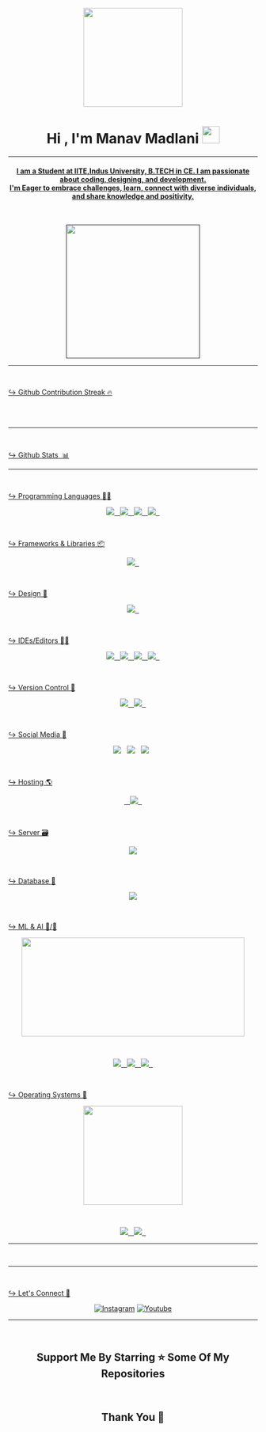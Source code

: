 <p align="center">
    <img src="https://cdn.dribbble.com/users/1563393/screenshots/6594875/desk_guy_test_2.gif" height="200" />
</p>

<h1 align="center">Hi , I'm Manav Madlani <img src="https://media.giphy.com/media/hvRJCLFzcasrR4ia7z/giphy.gif"
        width="35"></h1>
<p align="center">
    <a href=""</a>
</p>
<hr />
<h4 align="center">I am a Student at IITE,Indus University, B.TECH in CE. I am passionate about coding, designing, and development. <br>
                   I'm Eager to embrace challenges, learn, connect with diverse individuals, and share knowledge and positivity.</h4>
<br>


<p align='center'>
    <img src="https://media.giphy.com/media/QvpqTCiEcwtvx6wwJK/giphy.gif" width="270" height="270" frameBorder="0"
        class="giphy-embed" allowFullScreen></img>
</p>
<hr>

<br>

<span>&#8618;</span> Github Contribution Streak 🔥
<br>
<br>

<br>

<hr><br>

<span>&#8618;</span> Github Stats &nbsp;📊
<br>
<hr>
<br>

<span>&#8618;</span> Programming Languages 👨‍💻
<br>
<p align='center'>
    <img src="https://img.shields.io/badge/python-3670A0?style=for-the-badge&logo=python&logoColor=ffdd54">&nbsp;&nbsp;
    <img
        src="https://img.shields.io/badge/html5-%23E34F26.svg?style=for-the-badge&logo=html5&logoColor=white">&nbsp;&nbsp;
    <img
        src="https://img.shields.io/badge/css3-%231572B6.svg?style=for-the-badge&logo=css3&logoColor=white">&nbsp;&nbsp;
    <img
        src="https://img.shields.io/badge/javascript-%23323330.svg?style=for-the-badge&logo=javascript&logoColor=%23F7DF1E">&nbsp;&nbsp;
</p>
<br>

<span>&#8618;</span> Frameworks & Libraries 📦
<br>
<p align='center'>
    <img
        src="https://img.shields.io/badge/bootstrap-%23563D7C.svg?style=for-the-badge&logo=bootstrap&logoColor=white">&nbsp;&nbsp;
</p>
<br>

<span>&#8618;</span> Design 🎨
<br>
<p align='center'>
    <img
        src="https://img.shields.io/badge/Canva-%2300C4CC.svg?style=for-the-badge&logo=Canva&logoColor=white">&nbsp;&nbsp;
</p>
<br>

<span>&#8618;</span> IDEs/Editors 👨‍🔧
<br>
<p align="center">
    <img src="https://img.shields.io/badge/CodePen-white?style=for-the-badge&logo=codepen&logoColor=black">&nbsp;&nbsp;
    <img
        src="https://img.shields.io/badge/jupyter-%23FA0F00.svg?style=for-the-badge&logo=jupyter&logoColor=white">&nbsp;&nbsp;
    <img
        src="https://img.shields.io/badge/pycharm-143?style=for-the-badge&logo=pycharm&logoColor=black&color=black&labelColor=green">&nbsp;&nbsp;
    <img
        src="https://img.shields.io/badge/Visual%20Studio%20Code-0078d7.svg?style=for-the-badge&logo=visual-studio-code&logoColor=white">&nbsp;&nbsp;
</p>
<br>

<span>&#8618;</span> Version Control 🔧
<br>
<p align='center'>
    <img src="https://img.shields.io/badge/git-%23F05033.svg?style=for-the-badge&logo=git&logoColor=white">&nbsp;&nbsp;
    <img
        src="https://img.shields.io/badge/github-%23121011.svg?style=for-the-badge&logo=github&logoColor=white">&nbsp;&nbsp;
</p>
<br>

<span>&#8618;</span> Social Media 🔗
<br>
<p align='center'>
    <a href="https://www.instagram.com/myself_manav_" target="_blank">
        <img
            src="https://img.shields.io/badge/Instagram-%23E4405F.svg?style=for-the-badge&logo=Instagram&logoColor=white"></a>&nbsp;&nbsp;
        <img
            src="https://img.shields.io/badge/linkedin-%230077B5.svg?style=for-the-badge&logo=linkedin&logoColor=white"></a>&nbsp;&nbsp;
    <a href="https://www.linkedin.com/in/manav-madlani-975587202" target="_blank">
        <img
            src="https://img.shields.io/badge/YouTube-FF4500?style=for-the-badge&logo=Youtube&logoColor=white"></a>&nbsp;&nbsp;
    <a href="https://www.youtube.com/channel/UCsFf6ED3rwtaFBFozCVpW3Q">
</p>
<br>

<span>&#8618;</span> Hosting 🌎
<br>
<p align='center'>
    <img
        src="">&nbsp;&nbsp;
    <img
        src="https://img.shields.io/badge/github-%23121011.svg?style=for-the-badge&logo=github&logoColor=white">&nbsp;&nbsp;
</p>
<br>

<span>&#8618;</span> Server 🗃️
<br>
<p align='center'>
    <img src="https://img.shields.io/badge/apache-%23D42029.svg?style=for-the-badge&logo=apache&logoColor=white">
</p>
<br>

<span>&#8618;</span> Database 💾
<br>
<p align='center'>
    <img src="https://img.shields.io/badge/mysql-%2300f.svg?style=for-the-badge&logo=mysql&logoColor=white">
</p>
<br>

<span>&#8618;</span> ML & AI 🤖/🧠
<br>
<p align='center'>
    <img src="https://miro.medium.com/v2/resize:fit:1400/1*TlbU0F-waQf7_zOfhUNldQ.gif" width="450" height="200" frameBorder="0"
        class="giphy-embed" allowFullScreen></img>
</p>
<br>
<p align='center'>
    <img
        src="https://img.shields.io/badge/numpy-%23013243.svg?style=for-the-badge&logo=numpy&logoColor=white">&nbsp;&nbsp;
    <img
        src="https://img.shields.io/badge/pandas-%23150458.svg?style=for-the-badge&logo=pandas&logoColor=white">&nbsp;&nbsp;
    <img
        src="https://img.shields.io/badge/TensorFlow-%23FF6F00.svg?style=for-the-badge&logo=TensorFlow&logoColor=white">&nbsp;&nbsp;
</p>
<br>

<span>&#8618;</span> Operating Systems 🐧
<br>
<p align='center'>
    <img src="https://media.giphy.com/media/WFZvB7VIXBgiz3oDXE/giphy.gif" width="200" height="200" frameBorder="0"
        class="giphy-embed" allowFullScreen></img>
</p>
<br>
<p align='center'>
    <img src="https://img.shields.io/badge/Ubuntu-E95420?style=for-the-badge&logo=ubuntu&logoColor=white">&nbsp;&nbsp;
    <img src="https://img.shields.io/badge/Windows-0078D6?style=for-the-badge&logo=windows&logoColor=white">&nbsp;&nbsp;
</p>
<hr>
<br>

<hr>
<br>

<span>&#8618;</span> Let's Connect 🙋
<p align="center">
    <a href="https://instagram.com/myself_manav_"><img src="https://e7.pngegg.com/pngimages/100/20/png-clipart-social-media-instagram-login-graphy-ig-instagram-icon-rectangle-magenta.png"
            alt="Instagram" /></a>
    <a href="https://www.youtube.com/channel/UCsFf6ED3rwtaFBFozCVpW3Q"><img src=""
            alt="Youtube" /></a>

</p>

<hr>
<br>

<h2 align='center'>Support Me By Starring ⭐ Some Of My Repositories</h2>
</p>
<br>

<h2 align='center'>Thank You 🙂</h2>



